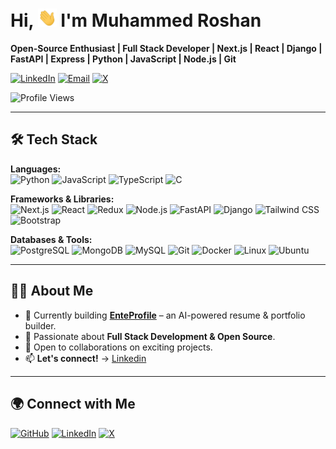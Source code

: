 # Hi, <img src="https://raw.githubusercontent.com/ABSphreak/ABSphreak/master/gifs/Hi.gif" width="30px"> I'm **Muhammed Roshan**  
**Open-Source Enthusiast | Full Stack Developer | Next.js | React | Django | FastAPI | Express | Python | JavaScript | Node.js | Git**  

[![LinkedIn](https://img.shields.io/badge/LinkedIn-30302f?style=for-the-badge&logo=linkedin)](https://www.linkedin.com/in/muhammed-roshan-ps/)  [![Email](https://img.shields.io/badge/Email-30302f?style=for-the-badge&logo=gmail)](mailto:muhammedroshanps@gmail.com)  [![X](https://img.shields.io/badge/X-000000?style=for-the-badge&logo=x)](https://x.com/roshan_mown)

![Profile Views](https://komarev.com/ghpvc/?username=Muh-Roshan&label=Profile%20Views&color=blue&style=flat-square)  


---

## 🛠️ Tech Stack  
**Languages:**  
![Python](https://img.shields.io/badge/Python-3776AB?style=for-the-badge&logo=python&logoColor=white) ![JavaScript](https://img.shields.io/badge/JavaScript-F7DF1E?style=for-the-badge&logo=javascript&logoColor=black) ![TypeScript](https://img.shields.io/badge/TypeScript-007ACC?style=for-the-badge&logo=typescript&logoColor=white) ![C](https://img.shields.io/badge/C-00599C?style=for-the-badge&logo=c&logoColor=white)  

**Frameworks & Libraries:**  
![Next.js](https://img.shields.io/badge/Next.js-000000?style=for-the-badge&logo=nextdotjs&logoColor=white) ![React](https://img.shields.io/badge/React-61DAFB?style=for-the-badge&logo=react&logoColor=black) ![Redux](https://img.shields.io/badge/Redux-764ABC?style=for-the-badge&logo=redux&logoColor=white) ![Node.js](https://img.shields.io/badge/Node.js-339933?style=for-the-badge&logo=nodedotjs&logoColor=white) ![FastAPI](https://img.shields.io/badge/FastAPI-009688?style=for-the-badge&logo=fastapi&logoColor=white) ![Django](https://img.shields.io/badge/Django-092E20?style=for-the-badge&logo=django&logoColor=white) ![Tailwind CSS](https://img.shields.io/badge/Tailwind_CSS-38B2AC?style=for-the-badge&logo=tailwind-css&logoColor=white)
![Bootstrap](https://img.shields.io/badge/Bootstrap-7952B3?style=for-the-badge&logo=bootstrap&logoColor=white)  

**Databases & Tools:**  
![PostgreSQL](https://img.shields.io/badge/PostgreSQL-316192?style=for-the-badge&logo=postgresql&logoColor=white)  ![MongoDB](https://img.shields.io/badge/MongoDB-47A248?style=for-the-badge&logo=mongodb&logoColor=white)  ![MySQL](https://img.shields.io/badge/MySQL-4479A1?style=for-the-badge&logo=mysql&logoColor=white)  ![Git](https://img.shields.io/badge/Git-F05032?style=for-the-badge&logo=git&logoColor=white)  ![Docker](https://img.shields.io/badge/Docker-2496ED?style=for-the-badge&logo=docker&logoColor=white)  ![Linux](https://img.shields.io/badge/Linux-FCC624?style=for-the-badge&logo=linux&logoColor=black)  ![Ubuntu](https://img.shields.io/badge/Ubuntu-E95420?style=for-the-badge&logo=ubuntu&logoColor=white)  

---

## 👨‍💻 About Me  
- 🔭 Currently building **[EnteProfile](https://enteprofile.com)** – an AI-powered resume & portfolio builder.
- 🚀 Passionate about **Full Stack Development & Open Source**.  
- 👬 Open to collaborations on exciting projects.  
- 📫 **Let's connect!** → [Linkedin](https://www.linkedin.com/in/muhammed-roshan-ps/) 

---


## 🌍 Connect with Me  
[![GitHub](https://img.shields.io/badge/GitHub-181717?style=for-the-badge&logo=github&logoColor=white)](https://github.com/Roshan-Here)  [![LinkedIn](https://img.shields.io/badge/LinkedIn-0A66C2?style=for-the-badge&logo=linkedin&logoColor=white)](https://www.linkedin.com/in/muhammed-roshan-ps/)  [![X](https://img.shields.io/badge/X-000000?style=for-the-badge&logo=x)](https://x.com/roshan_mown)

